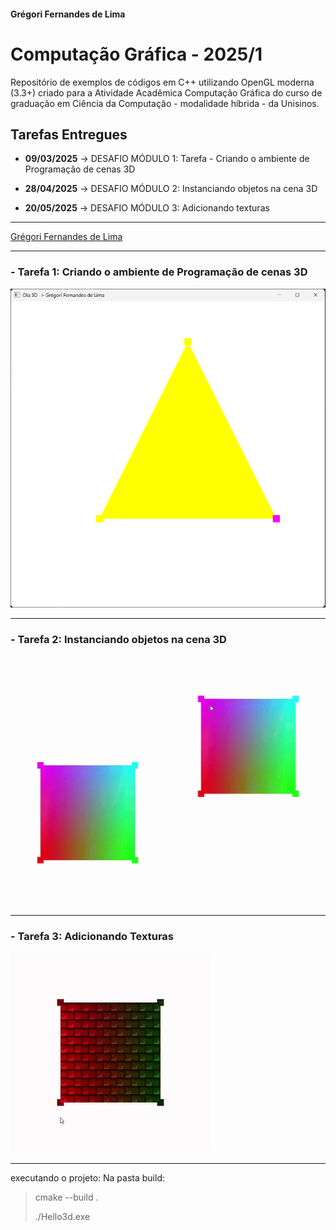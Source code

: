 #### Grégori Fernandes de Lima

# Computação Gráfica - 2025/1

Repositório de exemplos de códigos em C++ utilizando OpenGL moderna (3.3+) criado para a Atividade Acadêmica Computação Gráfica do curso de graduação em Ciência da Computação - modalidade híbrida - da Unisinos.

## Tarefas Entregues
- **09/03/2025**
    -> DESAFIO MÓDULO 1: Tarefa - Criando o ambiente de Programação de cenas 3D

- **28/04/2025**
  -> DESAFIO MÓDULO 2: Instanciando objetos na cena 3D

- **20/05/2025**
  -> DESAFIO MÓDULO 3: Adicionando texturas

---


<ins>Grégori Fernandes de Lima</ins>


---

### - Tarefa 1: Criando o ambiente de Programação de cenas 3D

![Print - Tarefa 1](print_tarefa1.png)

---

### - Tarefa 2: Instanciando objetos na cena 3D

![Print - Tarefa 2](print_tarefa2.gif)

---

### - Tarefa 3: Adicionando Texturas

![Print - Tarefa 3](print_tarefa3.gif)

---
executando o projeto:
Na pasta build:
> cmake --build .
> 
> ./Hello3d.exe